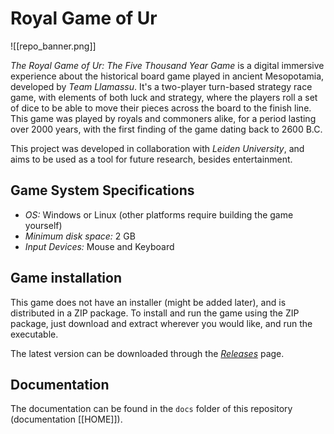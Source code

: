 # Royal Game of Ur

![[repo_banner.png]]

*The Royal Game of Ur: The Five Thousand Year Game* is a digital immersive experience about the historical board game played in ancient Mesopotamia, developed by *Team Llamassu*. It's a two-player turn-based strategy race game, with elements of both luck and strategy, where the players roll a set of dice to be able to move their pieces across the board to the finish line.
This game was played by royals and commoners alike, for a period lasting over 2000 years, with the first finding of the game dating back to 2600 B.C.

This project was developed in collaboration with *Leiden University*, and aims to be used as a tool for future research, besides entertainment.

## Game System Specifications

- *OS:* Windows or Linux (other platforms require building the game yourself)
- *Minimum disk space:* 2 GB
- *Input Devices:* Mouse and Keyboard

## Game installation

This game does not have an installer (might be added later), and is distributed in a ZIP package. To install and run the game using the ZIP package, just download and extract wherever you would like, and run the executable.

The latest version can be downloaded through the *[Releases](https://github.com/zemiguel20/RoyalGameOfUr/releases)* page.

## Documentation

The documentation can be found in the `docs` folder of this repository (documentation [[HOME]]).